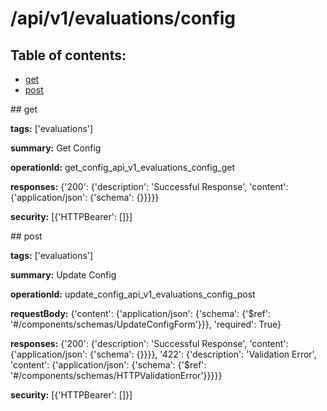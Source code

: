 # /api/v1/evaluations/config

## Table of contents:
- [get](#get)
- [post](#post)

<a name="get" />
## get

**tags:** ['evaluations']

**summary:** Get Config

**operationId:** get_config_api_v1_evaluations_config_get

**responses:** {'200': {'description': 'Successful Response', 'content': {'application/json': {'schema': {}}}}}

**security:** [{'HTTPBearer': []}]

<a name="post" />
## post

**tags:** ['evaluations']

**summary:** Update Config

**operationId:** update_config_api_v1_evaluations_config_post

**requestBody:** {'content': {'application/json': {'schema': {'$ref': '#/components/schemas/UpdateConfigForm'}}}, 'required': True}

**responses:** {'200': {'description': 'Successful Response', 'content': {'application/json': {'schema': {}}}}, '422': {'description': 'Validation Error', 'content': {'application/json': {'schema': {'$ref': '#/components/schemas/HTTPValidationError'}}}}}

**security:** [{'HTTPBearer': []}]

